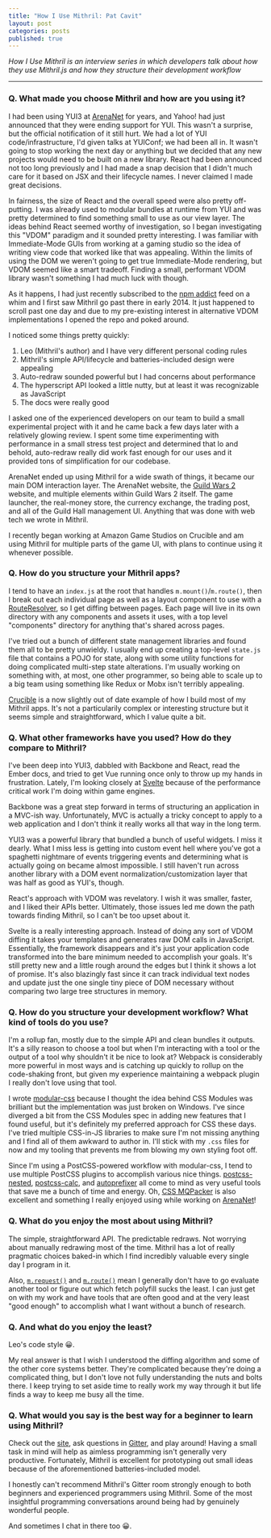 ```yaml
---
title: "How I Use Mithril: Pat Cavit"
layout: post
categories: posts
published: true
---
```


*How I Use Mithril is an interview series in which developers talk about how they use Mithril.js and how they structure their development workflow*

---

### Q. What made you choose Mithril and how are you using it? 

I had been using YUI3 at [ArenaNet](https://arena.net) for years, and Yahoo! had just announced that they were ending support for YUI. This wasn't a surprise, but the official notification of it still hurt. We had a lot of YUI code/infrastructure, I'd given talks at YUIConf; we had been all in. It wasn't going to stop working the next day or anything but we decided that any new projects would need to be built on a new library. React had been announced not too long previously and I had made a snap decision that I didn't much care for it based on JSX and their lifecycle names. I never claimed I made great decisions.

In fairness, the size of React and the overall speed were also pretty off-putting. I was already used to modular bundles at runtime from YUI and was pretty determined to find something small to use as our view layer. The ideas behind React seemed worthy of investigation, so I began investigating this "VDOM" paradigm and it sounded pretty interesting. I was familiar with Immediate-Mode GUIs from working at a gaming studio so the idea of writing view code that worked like that was appealing. Within the limits of using the DOM we weren't going to get true Immediate-Mode rendering, but VDOM seemed like a smart tradeoff. Finding a small, performant VDOM library wasn't something I had much luck with though.

As it happens, I had just recently subscribed to the [npm addict](https://npmaddict.com) feed on a whim and I first saw Mithril go past there in early 2014. It just happened to scroll past one day and due to my pre-existing interest in alternative VDOM implementations I opened the repo and poked around.

I noticed some things pretty quickly:
1. Leo (Mithril's author) and I have very different personal coding rules
2. Mithril's simple API/lifecycle and batteries-included design were appealing
3. Auto-redraw sounded powerful but I had concerns about performance
4. The hyperscript API looked a little nutty, but at least it was recognizable as JavaScript
5. The docs were really good

I asked one of the experienced developers on our team to build a small experimental project with it and he came back a few days later with a relatively glowing review. I spent some time experimenting with performance in a small stress test project and determined that lo and behold, auto-redraw really did work fast enough for our uses and it provided tons of simplification for our codebase.

ArenaNet ended up using Mithril for a wide swath of things, it became our main DOM interaction layer. The ArenaNet website, the [Guild Wars 2](https://www.guildwars2.com/) website, and multiple elements within Guild Wars 2 itself. The game launcher, the real-money store, the currency exchange, the trading post, and all of the Guild Hall management UI. Anything that was done with web tech we wrote in Mithril.

I recently began working at Amazon Game Studios on Crucible and am using Mithril for multiple parts of the game UI, with plans to continue using it whenever possible.

### Q. How do you structure your Mithril apps?

I tend to have an `index.js` at the root that handles `m.mount()`/`m.route()`, then I break out each individual page as well as a layout component to use with a [RouteResolver](https://mithril.js.org/route.html#routeresolver), so I get diffing between pages. Each page will live in its own directory with any components and assets it uses, with a top level "components" directory for anything that's shared across pages.

I've tried out a bunch of different state management libraries and found them all to be pretty unwieldy. I usually end up creating a top-level `state.js` file that contains a POJO for state, along with some utility functions for doing complicated multi-step state alterations. I'm usually working on something with, at most, one other programmer, so being able to scale up to a big team using something like Redux or Mobx isn't terribly appealing.

[Crucible](https://github.com/tivac/crucible) is a now slightly out of date example of how I build most of my Mithril apps. It's not a particularily complex or interesting structure but it seems simple and straightforward, which I value quite a bit.
 
### Q. What other frameworks have you used? How do they compare to Mithril?

I've been deep into YUI3, dabbled with Backbone and React, read the Ember docs, and tried to get Vue running once only to throw up my hands in frustration. Lately, I'm looking closely at [Svelte](https://svelte.technology/) because of the performance critical work I'm doing within game engines.

Backbone was a great step forward in terms of structuring an application in a MVC-ish way. Unfortunately, MVC is actually a tricky concept to apply to a web application and I don't think it really works all that way in the long term.

YUI3 was a powerful library that bundled a bunch of useful widgets. I miss it dearly. What I miss less is getting into custom event hell where you've got a spaghetti nightmare of events triggering events and determining what is actually going on became almost impossible. I still haven't run across another library with a DOM event normalization/customization layer that was half as good as YUI's, though.

React's approach with VDOM was revelatory. I wish it was smaller, faster, and I liked their APIs better. Ultimately, those issues led me down the path towards finding Mithril, so I can't be too upset about it.

Svelte is a really interesting approach. Instead of doing any sort of VDOM diffing it takes your templates and generates raw DOM calls in JavaScript. Essentially, the framework disappears and it's just your application code transformed into the bare minimum needed to accomplish your goals. It's still pretty new and a little rough around the edges but I think it shows a lot of promise. It's also blazingly fast since it can track individual text nodes and update just the one single tiny piece of DOM necessary without comparing two large tree structures in memory.

### Q. How do you structure your development workflow? What kind of tools do you use?

I'm a rollup fan, mostly due to the simple API and clean bundles it outputs. It's a silly reason to choose a tool but when I'm interacting with a tool or the output of a tool why shouldn't it be nice to look at? Webpack is considerably more powerful in most ways and is catching up quickly to rollup on the code-shaking front, but given my experience maintaining a webpack plugin I really don't love using that tool.

I wrote [modular-css](https://github.com/tivac/modular-css) because I thought the idea behind CSS Modules was brilliant but the implementation was just broken on Windows. I've since diverged a bit from the CSS Modules spec in adding new features that I found useful, but it's definitely my preferred approach for CSS these days. I've tried multiple CSS-in-JS libraries to make sure I'm not missing anything and I find all of them awkward to author in. I'll stick with my `.css` files for now and my tooling that prevents me from blowing my own styling foot off.

Since I'm using a PostCSS-powered workflow with modular-css, I tend to use multiple PostCSS plugins to accomplish various nice things. [postcss-nested](https://github.com/postcss/postcss-nested), [postcss-calc](https://github.com/postcss/postcss-calc), and [autoprefixer](https://github.com/postcss/autoprefixer) all come to mind as very useful tools that save me a bunch of time and energy. Oh, [CSS MQPacker](https://github.com/hail2u/node-css-mqpacker) is also excellent and something I really enjoyed using while working on [ArenaNet](https://www.arena.net/)!

### Q. What do you enjoy the most about using Mithril?

The simple, straightforward API. The predictable redraws. Not worrying about manually redrawing most of the time. Mithril has a lot of really pragmatic choices baked-in which I find incredibly valuable every single day I program in it.

Also, [`m.request()`](https://mithril.js.org/request.html) and [`m.route()`](https://mithril.js.org/route.html) mean I generally don't have to go evaluate another tool or figure out which fetch polyfill sucks the least. I can just get on with my work and have tools that are often good and at the very least "good enough" to accomplish what I want without a bunch of research.

### Q. And what do you enjoy the least?

Leo's code style :grinning:.

My real answer is that I wish I understood the diffing algorithm and some of the other core systems better. They're complicated because they're doing a complicated thing, but I don't love not fully understanding the nuts and bolts there. I keep trying to set aside time to really work my way through it but life finds a way to keep me busy all the time.

### Q. What would you say is the best way for a beginner to learn using Mithril?

Check out the [site](https://mithril.js.org/), ask questions in [Gitter](https://gitter.im/MithrilJS/mithril.js), and play around! Having a small task in mind will help as aimless programming isn't generally very productive. Fortunately, Mithril is excellent for prototyping out small ideas because of the aforementioned batteries-included model.

I honestly can't recommend Mithril's Gitter room strongly enough to both beginners and experienced programmers using Mithril. Some of the most insightful programming conversations around being had by genuinely wonderful people.

And sometimes I chat in there too :grinning:.

